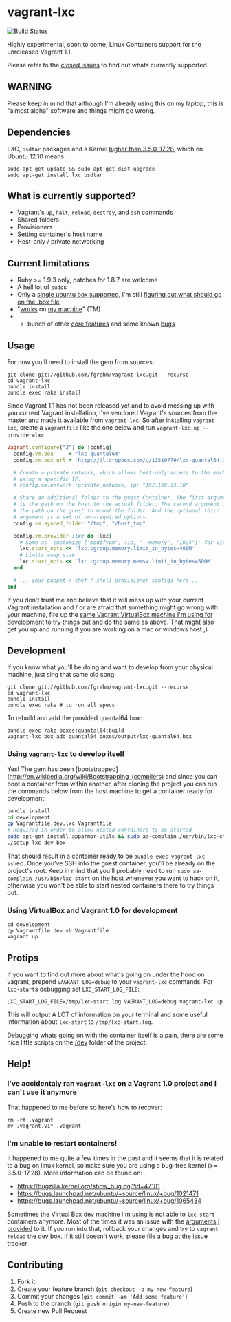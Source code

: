 # vagrant-lxc

[![Build Status](https://travis-ci.org/fgrehm/vagrant-lxc.png?branch=master)](https://travis-ci.org/fgrehm/vagrant-lxc)

Highly experimental, soon to come, Linux Containers support for the unreleased
Vagrant 1.1.

Please refer to the [closed issues](https://github.com/fgrehm/vagrant-lxc/issues?labels=&milestone=&page=1&state=closed)
to find out whats currently supported.


## WARNING

Please keep in mind that although I'm already using this on my laptop, this is
"almost alpha" software and things might go wrong.


## Dependencies

LXC, `bsdtar` packages and a Kernel [higher than 3.5.0-17.28](#im-unable-to-restart-containers),
which on Ubuntu 12.10 means:

```
sudo apt-get update && sudo apt-get dist-upgrade
sudo apt-get install lxc bsdtar
```


## What is currently supported?

* Vagrant's `up`, `halt`, `reload`, `destroy`, and `ssh` commands
* Shared folders
* Provisioners
* Setting container's host name
* Host-only / private networking


## Current limitations

* Ruby >= 1.9.3 only, patches for 1.8.7 are welcome
* A hell lot of `sudo`s
* Only a [single ubuntu box supported](boxes), I'm still [figuring out what should go
  on the .box file](https://github.com/fgrehm/vagrant-lxc/issues/4)
* "[works](https://github.com/fgrehm/vagrant-lxc/issues/20) on [my machine](https://github.com/fgrehm/vagrant-lxc/issues/7)" (TM)
* + bunch of other [core features](https://github.com/fgrehm/vagrant-lxc/issues?labels=core&milestone=&page=1&state=open)
  and some known [bugs](https://github.com/fgrehm/vagrant-lxc/issues?labels=bug&page=1&state=open)


## Usage

For now you'll need to install the gem from sources:

```
git clone git://github.com/fgrehm/vagrant-lxc.git --recurse
cd vagrant-lxc
bundle install
bundle exec rake install
```

Since Vagrant 1.1 has not been released yet and to avoid messing up with you
current Vagrant installation, I've vendored Vagrant's sources from the master
and made it available from [`vagrant-lxc`](bin/vagrant-lxc). So after installing
`vagrant-lxc`, create a `Vagrantfile` like the one below and run
`vagrant-lxc up --provider=lxc`:

```ruby
Vagrant.configure("2") do |config|
  config.vm.box     = "lxc-quantal64"
  config.vm.box_url = 'http://dl.dropbox.com/u/13510779/lxc-quantal64-2013-03-08.box'

  # Create a private network, which allows host-only access to the machine
  # using a specific IP.
  # config.vm.network :private_network, ip: "192.168.33.10"

  # Share an additional folder to the guest Container. The first argument
  # is the path on the host to the actual folder. The second argument is
  # the path on the guest to mount the folder. And the optional third
  # argument is a set of non-required options.
  config.vm.synced_folder "/tmp", "/host_tmp"

  config.vm.provider :lxc do |lxc|
    # Same as 'customize ["modifyvm", :id, "--memory", "1024"]' for VirtualBox
    lxc.start_opts << 'lxc.cgroup.memory.limit_in_bytes=400M'
    # Limits swap size
    lxc.start_opts << 'lxc.cgroup.memory.memsw.limit_in_bytes=500M'
  end

  # ... your puppet / chef / shell provisioner configs here ...
end
```

If you don't trust me and believe that it will mess up with your current Vagrant
installation and / or are afraid that something might go wrong with your machine,
fire up the [same Vagrant VirtualBox machine I'm using for development](#using-virtualbox-for-development)
to try things out and do the same as above. That might also get you up and running
if you are working on a mac or windows host ;)


## Development

If you know what you'll be doing and want to develop from your physical machine,
just sing that same old song:

```
git clone git://github.com/fgrehm/vagrant-lxc.git --recurse
cd vagrant-lxc
bundle install
bundle exec rake # to run all specs
```

To rebuild and add the provided quantal64 box:

```
bundle exec rake boxes:quantal64:build
vagrant-lxc box add quantal64 boxes/output/lxc-quantal64.box
```


### Using `vagrant-lxc` to develop itself

Yes! The gem has been [bootstrapped](http://en.wikipedia.org/wiki/Bootstrapping_(compilers)
and since you can boot a container from within another, after cloning the
project you can run the commands below from the host machine to get a container
ready for development:

```sh
bundle install
cd development
cp Vagrantfile.dev.lxc Vagrantfile
# Required in order to allow nested containers to be started
sudo apt-get install apparmor-utils && sudo aa-complain /usr/bin/lxc-start
./setup-lxc-dev-box
```

That should result in a container ready to be `bundle exec vagrant-lxc ssh`ed.
Once you've SSH into the guest container, you'll be already on the project's root.
Keep in mind that you'll probably need to run `sudo aa-complain /usr/bin/lxc-start`
on the host whenever you want to hack on it, otherwise you won't be able to
start nested containers there to try things out.


### Using VirtualBox and Vagrant 1.0 for development

```
cd development
cp Vagrantfile.dev.vb Vagrantfile
vagrant up
```


## Protips

If you want to find out more about what's going on under the hood on vagrant,
prepend `VAGRANT_LOG=debug` to your `vagrant-lxc` commands. For `lxc-start`s
debugging set `LXC_START_LOG_FILE`:

```
LXC_START_LOG_FILE=/tmp/lxc-start.log VAGRANT_LOG=debug vagrant-lxc up
```

This will output A LOT of information on your terminal and some useful information
about `lxc-start` to `/tmp/lxc-start.log`.

Debugging whats going on with the container itself is a pain, there are some
nice little scripts on the [/dev](dev) folder of the project.


## Help!

### I've accidentaly ran `vagrant-lxc` on a Vagrant 1.0 project and I can't use it anymore

That happened to me before so here's how to recover:

```
rm -rf .vagrant
mv .vagrant.v1* .vagrant
```

### I'm unable to restart containers!

It happened to me quite a few times in the past and it seems that it is related
to a bug on linux kernel, so make sure you are using a bug-free kernel
(>= 3.5.0-17.28). More information can be found on:

* https://bugzilla.kernel.org/show_bug.cgi?id=47181
* https://bugs.launchpad.net/ubuntu/+source/linux/+bug/1021471
* https://bugs.launchpad.net/ubuntu/+source/linux/+bug/1065434

Sometimes the Virtual Box dev machine I'm using is not able to `lxc-start`
containers anymore. Most of the times it was an issue with the [arguments](https://github.com/fgrehm/vagrant-lxc/blob/master/lib/vagrant-lxc/container.rb#L85)
[I provided](https://github.com/fgrehm/vagrant-lxc/blob/master/example/Vagrantfile#L14-L18)
to it. If you run into that, rollback your changes and try to `vagrant reload`
the dev box. If it still doesn't work, please file a bug at the issue tracker


## Contributing

1. Fork it
2. Create your feature branch (`git checkout -b my-new-feature`)
3. Commit your changes (`git commit -am 'Add some feature'`)
4. Push to the branch (`git push origin my-new-feature`)
5. Create new Pull Request
